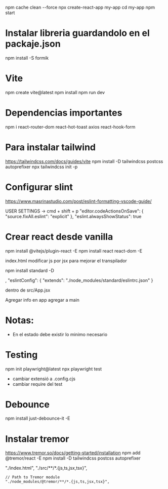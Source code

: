 npm cache clean --force
npx create-react-app my-app
cd my-app
npm start

# Instalar libreria guardandolo en el packaje.json
npm install -S formik

# Vite
npm create vite@latest
npm install
npm run dev

# Dependencias importantes
npm i react-router-dom react-hot-toast axios react-hook-form

# Para instalar tailwind 
https://tailwindcss.com/docs/guides/vite
npm install -D tailwindcss postcss autoprefixer
npx tailwindcss init -p

# Configurar slint
https://www.masrinastudio.com/post/eslint-formatting-vscode-guide/

USER SETTINGS -> cmd + shift + p
"editor.codeActionsOnSave": {
        "source.fixAll.eslint": "explicit"
    },
    "eslint.alwaysShowStatus": true


# Crear react desde vanilla
npm install @vitejs/plugin-react -E
npm install react react-dom -E

<!-- * crear vite.config.js -->
index.html
modificar js por jsx para mejorar el transpilador

<!-- * intalar standard JS  -->
npm install standard -D

<!-- * agregar el linter en packaje.json:  -->
,
  "eslintConfig": {
    "extends": "./node_modules/standard/eslintrc.json"
  }

<!-- * Crear carpeta src -->
dentro de src/App.jsx

<!-- * Agregar app a main -->
Agregar info en app
agregar a main

# Notas:
- En el estado debe existir lo minimo necesario

# Testing
npm init playwright@latest
npx playwright test
- cambiar extensió  a .config.cjs
- cambiar require del test

# Debounce
npm install just-debounce-it -E 

# Instalar tremor
https://www.tremor.so/docs/getting-started/installation
npm add @tremor/react -E
npm install -D tailwindcss postcss autoprefixer

"./index.html",
    "./src/**/*.{js,ts,jsx,tsx}",

    // Path to Tremor module
    "./node_modules/@tremor/**/*.{js,ts,jsx,tsx}",
